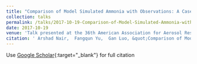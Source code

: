 ```yaml
---
title: "Comparison of Model Simulated Ammonia with Observations: A Case for Implementation of Improved Gas/Aerosol Partitioning Schemes"
collection: talks
permalink: /talks/2017-10-19-Comparison-of-Model-Simulated-Ammonia-with-Observations-A-Case-for-Implementation-of-Improved-GasAerosol-Partitioning-Schemes
date: 2017-10-19
venue: 'Talk presented at the 36th American Association for Aerosol Research (AAAR) Annual Conference, Raleigh, NC, USA'
citation: ' Arshad Nair,  Fangqun Yu,  Gan Luo, &quot;Comparison of Model Simulated Ammonia with Observations: A Case for Implementation of Improved Gas/Aerosol Partitioning Schemes.&quot; Talk presented at the 36th American Association for Aerosol Research (AAAR) Annual Conference, Raleigh, NC, USA, 2017.'
---
```

Use [Google Scholar](https://scholar.google.com/scholar?q=Comparison+of+Model+Simulated+Ammonia+with+Observations:+A+Case+for+Implementation+of+Improved+Gas/Aerosol+Partitioning+Schemes){:target="_blank"} for full citation